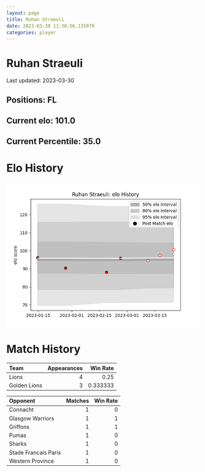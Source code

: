 ```yaml
---  
layout: page  
title: Ruhan Straeuli  
date: 2023-03-30 11:30:56.135979  
categories: player  
---
```

# Ruhan Straeuli


Last updated: 2023-03-30
## Positions: FL

## Current elo: 101.0

## Current Percentile: 35.0

# Elo History


![elo history](history_RuhanStraeuli.png)
# Match History


| Team         |   Appearances |   Win Rate |
|:-------------|--------------:|-----------:|
| Lions        |             4 |   0.25     |
| Golden Lions |             3 |   0.333333 |

| Opponent             |   Matches |   Win Rate |
|:---------------------|----------:|-----------:|
| Connacht             |         1 |          0 |
| Glasgow Warriors     |         1 |          1 |
| Griffons             |         1 |          1 |
| Pumas                |         1 |          0 |
| Sharks               |         1 |          0 |
| Stade Francais Paris |         1 |          0 |
| Western Province     |         1 |          0 |